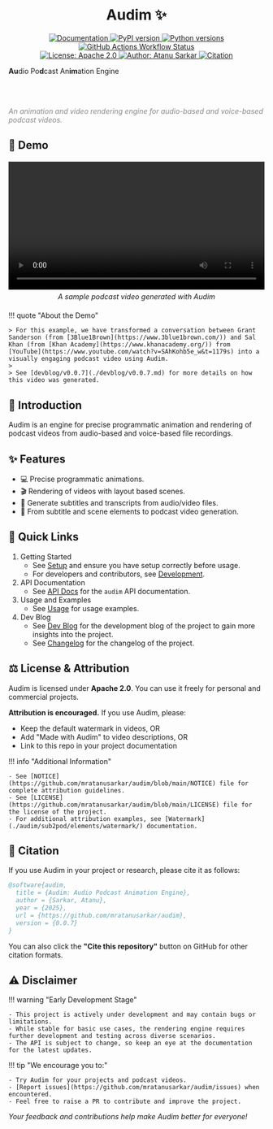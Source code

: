<h1 align="center"><strong>Audim ✨</strong></h1>

<p align="center">

<a href="https://mratanusarkar.github.io/audim">
  <img
  src="https://img.shields.io/badge/docs-mkdocs-4baaaa.svg?logo=materialformkdocs&logoColor=white"
  alt="Documentation">
</a>
<a href="https://pypi.org/project/audim/">
  <img
  src="https://img.shields.io/pypi/v/audim.svg?color=blue&logo=pypi&logoColor=white"
  alt="PyPI version">
</a>
<a href="https://pypi.org/project/audim/">
  <img src="https://img.shields.io/pypi/pyversions/audim.svg?color=blue&logo=python&logoColor=white"
  alt="Python versions">
</a>
<a href="https://github.com/mratanusarkar/audim/actions">
  <img
  src="https://img.shields.io/github/actions/workflow/status/mratanusarkar/audim/deploy.yml?logo=githubactions&logoColor=white"
  alt="GitHub Actions Workflow Status">
</a>

<br>

<a href="https://github.com/mratanusarkar/audim/blob/main/LICENSE">
  <img src="https://img.shields.io/badge/License-Apache%202.0-orange.svg?logo=apache&logoColor=white"
  alt="License: Apache 2.0">
</a>
<a href="https://github.com/mratanusarkar">
  <img src="https://img.shields.io/badge/Author-Atanu%20Sarkar-708FCC?logo=github&logoColor=white"
  alt="Author: Atanu Sarkar">
</a>
<a href="https://github.com/mratanusarkar/audim/blob/main/CITATION.cff">
  <img src="https://img.shields.io/badge/Cite%20this-Repository-green?logo=gitextensions&logoColor=white"
  alt="Citation">
</a>

</p>

<p align="center">

<b>Au</b>dio Po<b>d</b>cast An<b>im</b>ation Engine

<br><br>

<i style="color: #888888">An animation and video rendering engine for audio-based and voice-based podcast videos.</i>

</p>

## 🚀 Demo

<div style="text-align: center; margin: 20px 0;">
  <video width="100%" controls>
    <source src="./assets/example_03/podcast.mp4" type="video/mp4">
    Your browser does not support the video element.
  </video>
  <p style="text-align: center; font-style: italic; margin-top: 5px;">A sample podcast video generated with Audim</p>
</div>

!!! quote "About the Demo"

    > For this example, we have transformed a conversation between Grant Sanderson (from [3Blue1Brown](https://www.3blue1brown.com/)) and Sal Khan (from [Khan Academy](https://www.khanacademy.org/)) from [YouTube](https://www.youtube.com/watch?v=SAhKohb5e_w&t=1179s) into a visually engaging podcast video using Audim.
    >
    > See [devblog/v0.0.7](./devblog/v0.0.7.md) for more details on how this video was generated.

## 🎯 Introduction

Audim is an engine for precise programmatic animation and rendering of podcast videos from audio-based and voice-based file recordings.

## ✨ Features

- 💻 Precise programmatic animations.
- 🎬 Rendering of videos with layout based scenes.
- 📝 Generate subtitles and transcripts from audio/video files.
- 🎤 From subtitle and scene elements to podcast video generation.

## 🔗 Quick Links

1. Getting Started
    - See [Setup](./setup/installation.md) and ensure you have setup correctly before usage.
    - For developers and contributors, see [Development](./setup/development.md).
2. API Documentation
    - See [API Docs](./audim/index.md) for the `audim` API documentation.
3. Usage and Examples
    - See [Usage](./usage/index.md) for usage examples.
4. Dev Blog
    - See [Dev Blog](./devblog/index.md) for the development blog of the project to gain more insights into the project.
    - See [Changelog](./devblog/index.md#changelog) for the changelog of the project.

## ⚖️ License & Attribution

Audim is licensed under **Apache 2.0**. You can use it freely for personal and commercial projects.

**Attribution is encouraged.** If you use Audim, please:

- Keep the default watermark in videos, OR
- Add "Made with Audim" to video descriptions, OR  
- Link to this repo in your project documentation

!!! info "Additional Information"

    - See [NOTICE](https://github.com/mratanusarkar/audim/blob/main/NOTICE) file for complete attribution guidelines.
    - See [LICENSE](https://github.com/mratanusarkar/audim/blob/main/LICENSE) file for the license of the project.
    - For additional attribution examples, see [Watermark](./audim/sub2pod/elements/watermark/) documentation.

## 📄 Citation

If you use Audim in your project or research, please cite it as follows:

```bibtex
@software{audim,
  title = {Audim: Audio Podcast Animation Engine},
  author = {Sarkar, Atanu},
  year = {2025},
  url = {https://github.com/mratanusarkar/audim},
  version = {0.0.7}
}
```

You can also click the **"Cite this repository"** button on GitHub for other citation formats.

## ⚠️ Disclaimer

!!! warning "Early Development Stage"

    - This project is actively under development and may contain bugs or limitations.
    - While stable for basic use cases, the rendering engine requires further development and testing across diverse scenarios.
    - The API is subject to change, so keep an eye at the documentation for the latest updates.

!!! tip "We encourage you to:"

    - Try Audim for your projects and podcast videos.
    - [Report issues](https://github.com/mratanusarkar/audim/issues) when encountered.  
    - Feel free to raise a PR to contribute and improve the project.

_Your feedback and contributions help make Audim better for everyone!_
